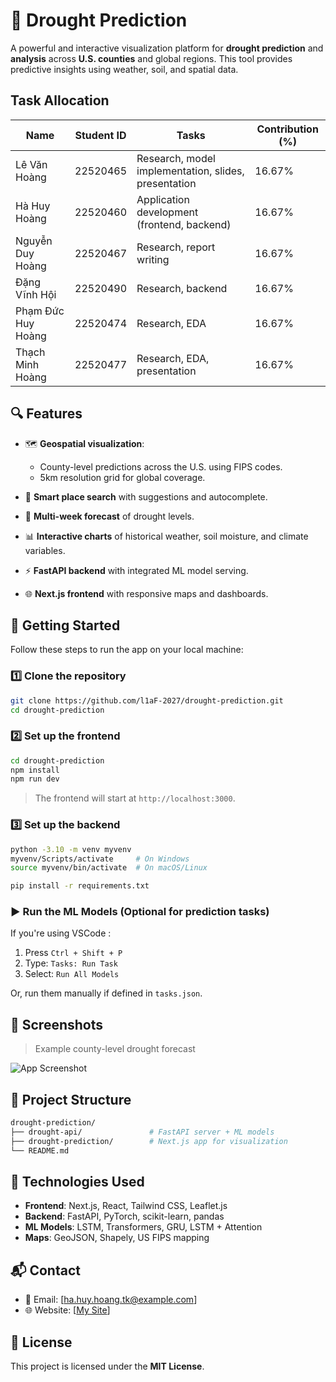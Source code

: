 # 🌵 Drought Prediction

A powerful and interactive visualization platform for **drought prediction** and **analysis** across **U.S. counties** and global regions. This tool provides predictive insights using weather, soil, and spatial data.

## Task Allocation

| Name               | Student ID | Tasks                                              | Contribution (%) |
|--------------------|------------|----------------------------------------------------|------------------|
| Lê Văn Hoàng       | 22520465   | Research, model implementation, slides, presentation | 16.67%          |
| Hà Huy Hoàng       | 22520460   | Application development (frontend, backend)        | 16.67%          |
| Nguyễn Duy Hoàng   | 22520467   | Research, report writing                           | 16.67%          |
| Đặng Vĩnh Hội      | 22520490   | Research, backend                                  | 16.67%          |
| Phạm Đức Huy Hoàng| 22520474   | Research, EDA                                      | 16.67%          |
| Thạch Minh Hoàng  | 22520477   | Research, EDA, presentation                        | 16.67%          |



## 🔍 Features

* 🗺️ **Geospatial visualization**:

  * County-level predictions across the U.S. using FIPS codes.
  * 5km resolution grid for global coverage.
* 🔎 **Smart place search** with suggestions and autocomplete.
* 📆 **Multi-week forecast** of drought levels.
* 📊 **Interactive charts** of historical weather, soil moisture, and climate variables.
* ⚡ **FastAPI backend** with integrated ML model serving.
* 🌐 **Next.js frontend** with responsive maps and dashboards.


## 🚀 Getting Started

Follow these steps to run the app on your local machine:

### 1️⃣ Clone the repository

```bash
git clone https://github.com/l1aF-2027/drought-prediction.git
cd drought-prediction
```

### 2️⃣ Set up the **frontend**

```bash
cd drought-prediction
npm install
npm run dev
```

> The frontend will start at `http://localhost:3000`.

### 3️⃣ Set up the **backend**

```bash
python -3.10 -m venv myvenv
myvenv/Scripts/activate     # On Windows
source myvenv/bin/activate  # On macOS/Linux

pip install -r requirements.txt
```

### ▶️ Run the ML Models (Optional for prediction tasks)

If you're using VSCode :

1. Press `Ctrl + Shift + P`
2. Type: `Tasks: Run Task`
3. Select: `Run All Models`

Or, run them manually if defined in `tasks.json`.


## 📸 Screenshots

> Example county-level drought forecast

![App Screenshot](https://github.com/user-attachments/assets/a0142f91-e223-4915-9bc3-d8973cdb60e6)


## 📁 Project Structure

```bash
drought-prediction/
├── drought-api/               # FastAPI server + ML models
├── drought-prediction/        # Next.js app for visualization
└── README.md
```


## 🧠 Technologies Used

* **Frontend**: Next.js, React, Tailwind CSS, Leaflet.js
* **Backend**: FastAPI, PyTorch, scikit-learn, pandas
* **ML Models**: LSTM, Transformers, GRU, LSTM + Attention
* **Maps**: GeoJSON, Shapely, US FIPS mapping


## 📬 Contact

* 📧 Email: \[[ha.huy.hoang.tk@example.com](mailto:ha.huy.hoang.tk@gmail.com)]
* 🌐 Website: \[[My Site](https://l1af.vercel.app/)]


## 📄 License

This project is licensed under the **MIT License**.


